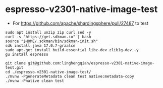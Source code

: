 # espresso-v2301-native-image-test

- For https://github.com/apache/shardingsphere/pull/27487 to test

```shell
sudo apt install unzip zip curl sed -y
curl -s "https://get.sdkman.io" | bash
source "$HOME/.sdkman/bin/sdkman-init.sh"
sdk install java 17.0.7-graalce
sudo apt-get install build-essential libz-dev zlib1g-dev -y
gu install espresso

git clone git@github.com:linghengqian/espresso-v2301-native-image-test.git
cd ./espresso-v2301-native-image-test/
./mvnw -PgenerateMetadata clean test native:metadata-copy
./mvnw -Pnative clean test
```